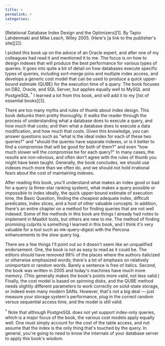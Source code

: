 ```yaml
---
title: >
permalink: >
categories:
---
```

<p style="float:left">
</p>

[Relational Database Index Design and the Optimizers][1]. By Tapio Lahdenmaki and Mike Leach, Wiley 2005. (Here's [a link to the publisher's site][2]).

I picked this book up on the advice of an Oracle expert, and after one of my colleagues had read it and mentioned it to me. The focus is on how to design indexes that will produce the best performance for various types of queries. It goes into quite a bit of detail on how databases execute specific types of queries, including sort-merge joins and multiple index access, and develops a generic cost model that can be used to produce a quick upper-bound estimate (QUBE) for the execution time of a query. The book focuses on DB2, Oracle, and SQL Server, but applies equally well to MySQL and PostgreSQL.<sup>&dagger;</sup> I learned a lot from this book, and will add it to my [list of essential books][3].

There are too many myths and rules of thumb about index design. This book debunks them pretty thoroughly. It walks the reader through the process of understanding what a database does to execute a query, and how much that costs; and then what a database does to execute a data modification, and how much that costs. Given this knowledge, you can answer questions such as "what is the ideal index for each of these two queries?" and "should the queries have separate indexes, or is it better to find a compromise that will be good for both of them?" and even "how much slower will the compromise be for each query?" In many cases, the results are non-obvious, and often don't agree with the rules of thumb you might have been taught. Generally, the book concludes, we should use indexes much more than we often do, and we should not hold irrational fears about the cost of maintaining indexes.

After reading this book, you'll understand what makes an index good or bad for a query (a three-star ranking system), what makes a query possible or impossible to index ideally, the quick upper-bound estimate of execution time, the Basic Question, finding the cheapest adequate index, difficult predicates, index slices, and a host of other valuable concepts. In addition, there's an entire chapter on a method for finding queries that are not well indexed. Some of the methods in this book are things I already had notes to implement in Maatkit tools, but others are new to me. The method of finding promising culprits is something I learned in this book, and I think it's very valuable for a tool such as mk-query-digest with the Percona enhancements to the slow query log.

There are a few things I'll point out so it doesn't seem like an unqualified endorsement. One, the book is not as easy to read as it could be. The editors should have removed 99% of the places where the authors italicized or otherwise emphasized words; there's a lot of emphasis on relatively unimportant or random words. Barely a sentence is free of italics. Second, the book was written in 2005 and today's machines have much more memory. (This generally makes the book's points more valid, not less valid.) Finally, the cost model is based on spinning disks, and the QUBE method needs slightly different parameters to work correctly on solid-state storage, or indeed even many modern SANs. However, that's not a big deal &#8212; just measure your storage system's performance, plug in the correct random versus sequential access time, and the model is still valid.

<sup>&dagger;</sup> Note that although PostgreSQL does not yet support index-only queries, which is a major focus of the book, the various cost models apply equally well. One must simply account for the cost of the table access, and not assume that the index is the only thing that's touched by the query. In general, you're going to need to know the internals of your database server to apply this book's wisdom.

